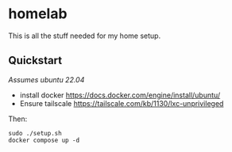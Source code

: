 # homelab

This is all the stuff needed for my home setup.

## Quickstart

*Assumes ubuntu 22.04*

- install docker https://docs.docker.com/engine/install/ubuntu/
- Ensure tailscale https://tailscale.com/kb/1130/lxc-unprivileged 

Then:

```
sudo ./setup.sh
docker compose up -d
```
